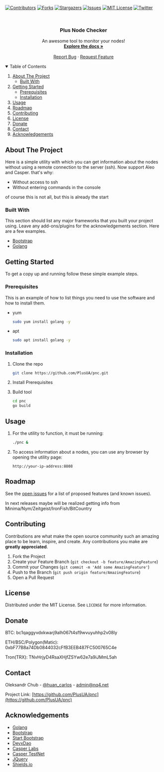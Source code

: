 [![Contributors][contributors-shield]][contributors-url]
[![Forks][forks-shield]][forks-url]
[![Stargazers][stars-shield]][stars-url]
[![Issues][issues-shield]][issues-url]
[![MIT License][license-shield]][license-url]
[![Twitter][twitter-shield]][twitter-url]

<!-- PROJECT LOGO -->
<br />
<p align="center">

  <h3 align="center">Plus Node Checker</h3>

  <p align="center">
    An awesome tool to monitor your nodes!
    <br />
    <a href="https://github.com/PlusUA/pnc/wiki"><strong>Explore the docs »</strong></a>
    <br />
    <br />
    <a href="https://github.com/PlusUA/pnc/issues">Report Bug</a>
    ·
    <a href="https://github.com/PlusUA/pnc/issues">Request Feature</a>
  </p>
</p>



<!-- TABLE OF CONTENTS -->
<details open="open">
  <summary>Table of Contents</summary>
  <ol>
    <li>
      <a href="#about-the-project">About The Project</a>
      <ul>
        <li><a href="#built-with">Built With</a></li>
      </ul>
    </li>
    <li>
      <a href="#getting-started">Getting Started</a>
      <ul>
        <li><a href="#prerequisites">Prerequisites</a></li>
        <li><a href="#installation">Installation</a></li>
      </ul>
    </li>
    <li><a href="#usage">Usage</a></li>
    <li><a href="#roadmap">Roadmap</a></li>
    <li><a href="#contributing">Contributing</a></li>
    <li><a href="#license">License</a></li>
    <li><a href="#donate">Donate</a></li>
    <li><a href="#contact">Contact</a></li>
    <li><a href="#acknowledgements">Acknowledgements</a></li>
  </ol>
</details>

<!-- ABOUT THE PROJECT -->
## About The Project

Here is a simple utility with which you can get information about the nodes without using a remote connection to the server (ssh). Now support Aleo and Casper.
that's why:

* Without access to ssh
* Without entering commands in the console

of course this is not all, but this is already the start

### Built With

This section should list any major frameworks that you built your project using. Leave any add-ons/plugins for the acknowledgements section. Here are a few examples.
* [Bootstrap](https://getbootstrap.com)
* [Golang](https://golang.org/)

<!-- GETTING STARTED -->
## Getting Started

To get a copy up and running follow these simple example steps.

### Prerequisites

This is an example of how to list things you need to use the software and how to install them.
* yum
  ```sh
  sudo yum install golang -y
  ```
* apt
  ```sh
  sudo apt install golang -y
  ```

### Installation

1. Clone the repo
   ```sh
   git clone https://github.com/PlusUA/pnc.git
   ```
2. Install Prerequisites
 
3. Build tool
   ```sh
   cd pnc
   go build
   ```


<!-- USAGE EXAMPLES -->
## Usage

1. For the utility to function, it must be running:
   ```sh
   ./pnc &
   ```

2. To access information about a nodes, you can use any browser by opening the utility page:
   ```www
   http://your-ip-address:8808
   ```


<!-- ROADMAP -->
## Roadmap

See the [open issues](https://github.com/PlusUA/pnc/issues) for a list of proposed features (and known issues).

In next releases maybe will be realized getting info from Minima/Nym/Zeitgeist/IronFish/BitCountry

<!-- CONTRIBUTING -->
## Contributing

Contributions are what make the open source community such an amazing place to be learn, inspire, and create. Any contributions you make are **greatly appreciated**.

1. Fork the Project
2. Create your Feature Branch (`git checkout -b feature/AmazingFeature`)
3. Commit your Changes (`git commit -m 'Add some AmazingFeature'`)
4. Push to the Branch (`git push origin feature/AmazingFeature`)
5. Open a Pull Request

<!-- LICENSE -->
## License

Distributed under the MIT License. See `LICENSE` for more information.

<!-- DONATE -->
## Donate

BTC: bc1qaggyvdxkwarj9alh067t4sf9wvuyuhhp2v08ly

ETH/BSC/Polygon(Matic): 0xbF77B8a74Db0844032cFfB3EEB487FC500765C4e

Tron(TRX): TNvHrjyD4RsaXHjfZSYw62e7a9iJMmL5ah


<!-- CONTACT -->
## Contact

Oleksandr Chub - [@huan_carlos](https://twitter.com/huan_carlos) - admin@nq4.net

Project Link: [https://github.com/PlusUA/pnc](https://github.com/PlusUA/pnc)



<!-- ACKNOWLEDGEMENTS -->
## Acknowledgements
* [Golang](https://golang.org/)
* [Bootstrap](https://getbootstrap.com)
* [Start Bootstrap](https://startbootstrap.com/)
* [DevxDao](https://www.devxdao.com/)
* [Casper Labs](https://casperlabs.io/)
* [Casper TestNet](https://testnet.cspr.live/)
* [JQuery](https://jquery.com)
* [Shields.io](https://shields.io)

[contributors-shield]: https://img.shields.io/github/contributors/PlusUA/pnc
[contributors-url]: https://github.com/PlusUA/pnc/graphs/contributors
[forks-shield]: https://img.shields.io/github/forks/PlusUA/pnc
[forks-url]: https://github.com/PlusUA/pnc/network/members
[stars-shield]: https://img.shields.io/github/stars/PlusUA/pnc
[stars-url]: https://github.com/PlusUA/pnc/stargazers
[issues-shield]: https://img.shields.io/github/issues/PlusUA/pnc
[issues-url]: https://github.com/PlusUA/pnc/issues
[license-shield]: https://img.shields.io/github/license/PlusUA/pnc
[license-url]: https://github.com/PlusUA/pnc/blob/main/LICENSE
[twitter-shield]: https://img.shields.io/twitter/url?url=https%3A%2F%2Fgithub.com%2FPlusUA%2Fpnc%2F
[twitter-url]: https://twitter.com/huan_carlos
